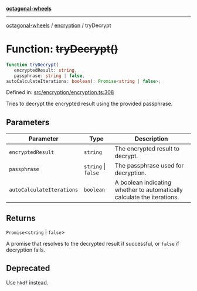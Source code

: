 [**octagonal-wheels**](../../README.md)

***

[octagonal-wheels](../../modules.md) / [encryption](../README.md) / tryDecrypt

# Function: ~~tryDecrypt()~~

```ts
function tryDecrypt(
   encryptedResult: string, 
   passphrase: string | false, 
autoCalculateIterations: boolean): Promise<string | false>;
```

Defined in: [src/encryption/encryption.ts:308](https://github.com/vrtmrz/octagonal-wheels/blob/main/src/encryption/encryption.ts#L308)

Tries to decrypt the encrypted result using the provided passphrase.

## Parameters

| Parameter | Type | Description |
| ------ | ------ | ------ |
| `encryptedResult` | `string` | The encrypted result to decrypt. |
| `passphrase` | `string` \| `false` | The passphrase used for decryption. |
| `autoCalculateIterations` | `boolean` | A boolean indicating whether to automatically calculate the iterations. |

## Returns

`Promise`\<`string` \| `false`\>

A promise that resolves to the decrypted result if successful, or `false` if decryption fails.

## Deprecated

Use `hkdf` instead.

